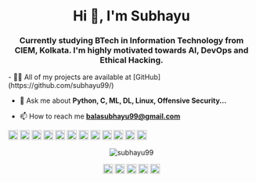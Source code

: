 


<h1 align="center">Hi 👋, I'm Subhayu</h1>
<h3 align="center">Currently studying BTech in Information Technology from CIEM, Kolkata. I'm highly motivated towards AI, DevOps and Ethical Hacking.</h3>
- 👨‍💻 All of my projects are available at [GitHub](https://github.com/subhayu99/)

- 💬 Ask me about **Python, C, ML, DL, Linux, Offensive Security...**

- 📫 How to reach me **balasubhayu99@gmail.com**

<p align="left">
<img src="https://konpa.github.io/devicon/devicon.git/icons/amazonwebservices/amazonwebservices-original-wordmark.svg" alt="amazonwebservices" width="20" height="20"/> 
<img src="https://github.com/konpa/devicon/blob/master/icons/ubuntu/ubuntu-plain.svg" alt="amazonwebservices" width="20" height="20"/> 
<img src="https://github.com/konpa/devicon/blob/master/icons/photoshop/photoshop-line.svg" alt="c" width="20" height="20"/> <img src="https://konpa.github.io/devicon/devicon.git/icons/c/c-original.svg" alt="c" width="20" height="20"/> 
<img src="https://konpa.github.io/devicon/devicon.git/icons/docker/docker-original-wordmark.svg" alt="docker" width="20" height="20"/> 
<img src="https://konpa.github.io/devicon/devicon.git/icons/java/java-original-wordmark.svg" alt="java" width="20" height="20"/> 
<img src="https://konpa.github.io/devicon/devicon.git/icons/mysql/mysql-original-wordmark.svg" alt="mysql" width="20" height="20"/> 
<img src="https://github.com/konpa/devicon/blob/master/icons/visualstudio/visualstudio-plain.svg" alt="redhat" width="20" height="20"/> 
<img src="https://github.com/konpa/devicon/blob/master/icons/linux/linux-original.svg" alt="redhat" width="20" height="20"/> 
<img src="https://konpa.github.io/devicon/devicon.git/icons/redhat/redhat-original-wordmark.svg" alt="redhat" width="20" height="20"/> 
<img src="https://github.com/konpa/devicon/blob/master/icons/github/github-original.svg" alt="redhat" width="20" height="20"/> 
<img src="https://konpa.github.io/devicon/devicon.git/icons/python/python-original-wordmark.svg" alt="python" width="20" height="20"/></p><p align="center"> <img src="https://github-readme-stats.vercel.app/api?username=subhayu99&show_icons=true" alt="subhayu99" /> </p>

<p align="center">
<a href="https://dev.to/subhayu kumar bala" target="blank"><img align="center" src="https://cdn.jsdelivr.net/npm/simple-icons@3.0.1/icons/dev-dot-to.svg" alt="subhayu kumar bala" height="20" width="20" /></a>
<a href="https://twitter.com/__dhrub__" target="blank"><img align="center" src="https://cdn.jsdelivr.net/npm/simple-icons@3.0.1/icons/twitter.svg" alt="__dhrub__" height="20" width="20" /></a>
<a href="https://linkedin.com/in/subhayu-kumar-bala" target="blank"><img align="center" src="https://cdn.jsdelivr.net/npm/simple-icons@3.0.1/icons/linkedin.svg" alt="subhayu-kumar-bala" height="20" width="20" /></a>
<a href="https://fb.com/dhrub99" target="blank"><img align="center" src="https://cdn.jsdelivr.net/npm/simple-icons@3.0.1/icons/facebook.svg" alt="dhrub99" height="20" width="20" /></a>
<a href="https://instagram.com/_s.u.b.h.a.y.u_" target="blank"><img align="center" src="https://cdn.jsdelivr.net/npm/simple-icons@3.0.1/icons/instagram.svg" alt="_s.u.b.h.a.y.u_" height="20" width="20" /></a>
</p>












